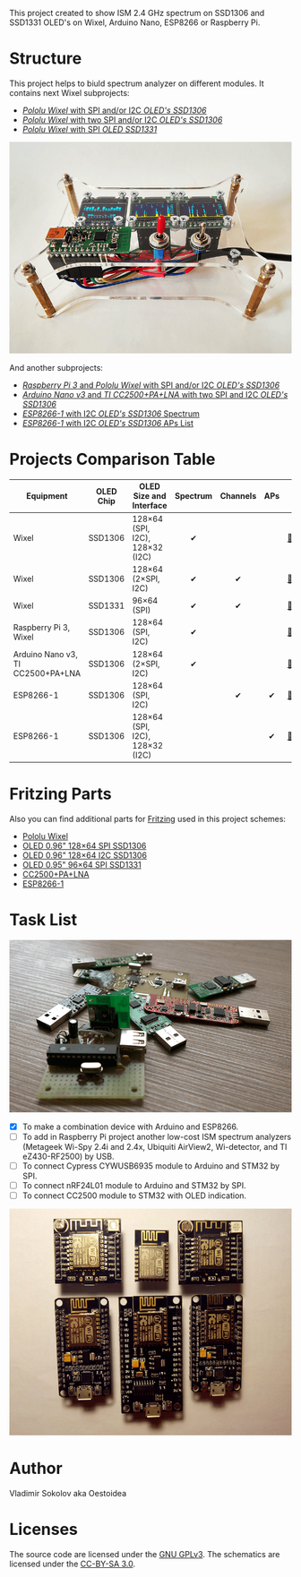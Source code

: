 This project created to show ISM 2.4 GHz spectrum on SSD1306 and SSD1331 OLED's on Wixel, Arduino Nano, ESP8266 or Raspberry Pi.

# Structure

This project helps to biuld spectrum analyzer on different modules. It contains next Wixel subprojects:

* [_Pololu Wixel_ with SPI and/or I2C _OLED's SSD1306_](./Wixel/Wixel_2oleds_ssd1306)
* [_Pololu Wixel_ with two SPI and/or I2C _OLED's SSD1306_](./Wixel/Wixel_3oleds_ssd1306)
* [_Pololu Wixel_ with SPI _OLED SSD1331_](./Wixel/Wixel_oled_ssd1331)

![oled-spectrum-analizer_photo](./Wixel/Wixel_3oleds_ssd1306/pics/Wixel_3oleds_ssd1306_2.png)

And another subprojects:

* [_Raspberry Pi 3_ and _Pololu Wixel_ with SPI and/or I2C _OLED's SSD1306_](./RPi)
* [_Arduino Nano v3_ and _TI CC2500+PA+LNA_ with two SPI and I2C _OLED's SSD1306_](./Arduino_Nano)
* [_ESP8266-1_ with I2C _OLED's SSD1306_ Spectrum](./ESP8266/ESP8266_oled_spectrum_ssd1306)
* [_ESP8266-1_ with I2C _OLED's SSD1306_ APs List](./ESP8266/ESP8266_oled_list_ssd1306)

# Projects Comparison Table

| Equipment    | OLED Chip | OLED Size and Interface | Spectrum | Channels | APs |      |
| ------------ | --------- | ----------------------- |:--------:|:--------:|:---:| ---- |
| Wixel        | SSD1306   | 128×64 (SPI, I2C), 128×32 (I2C) | ✔ |  |  |  [🔗](./Wixel/Wixel_2oleds_ssd1306) |
| Wixel        | SSD1306   | 128×64 (2×SPI, I2C) | ✔ | ✔ |  | [🔗](./Wixel/Wixel_3oleds_ssd1306) |
| Wixel        | SSD1331   | 96×64 (SPI) | ✔ | ✔ |  |  [🔗](./Wixel/Wixel_oled_ssd1331) |
| Raspberry Pi 3, Wixel | SSD1306   | 128×64 (SPI, I2C) | ✔ |  |  |  [🔗](./RPi) |
| Arduino Nano v3, TI CC2500+PA+LNA | SSD1306   | 128×64 (2×SPI, I2C) | ✔ |  |  |  [🔗](./Arduino_Nano) |
| ESP8266-1 | SSD1306   | 128×64 (SPI, I2C) |  | ✔ | ✔ |  [🔗](./ESP8266/ESP8266_oled_spectrum_ssd1306) |
| ESP8266-1 | SSD1306   | 128×64 (SPI, I2C), 128×32 (I2C) |  |  | ✔ | [🔗](./ESP8266/ESP8266_oled_list_ssd1306) |

# Fritzing Parts

Also you can find additional parts for [Fritzing](http://fritzing.org/home/) used in this project schemes:

* [Pololu Wixel](./fritzing-parts/OLED%200.96%20128x64%20I2C%20SSD1306.fzpz) 
* [OLED 0.96" 128×64 SPI SSD1306](./fritzing-parts/OLED%200.96%20128x64%20SPI%20SSD1306.fzpz)
* [OLED 0.96" 128×64 I2C SSD1306](./fritzing-parts/OLED%200.96%20128x64%20I2C%20SSD1306.fzpz)
* [OLED 0.95" 96×64 SPI SSD1331](./fritzing-parts/OLED%200.95%2096x64%20SPI%20SSD1331.fzpz)
* [CC2500+PA+LNA](./fritzing-parts/CC2500%2BPA%2BLNA.fzpz)
* [ESP8266-1](./fritzing-parts/ESP8266-1.fzpz)

# Task List

![oled-spectrum-analizer_photo](./pics/future.png)

* [X] To make a combination device with Arduino and ESP8266.
* [ ] To add in Raspberry Pi project another low-cost ISM spectrum analyzers (Metageek Wi-Spy 2.4i and 2.4x, Ubiquiti AirView2, Wi-detector, and TI eZ430-RF2500) by USB.
* [ ] To connect Cypress CYWUSB6935 module to Arduino and STM32 by SPI.
* [ ] To connect nRF24L01 module to Arduino and STM32 by SPI.
* [ ] To connect CC2500 module to STM32 with OLED indication.

![oled-spectrum-analizer_photo](./pics/ESP8266.png)

# Author

Vladimir Sokolov aka Oestoidea

# Licenses

The source code are licensed under the [GNU GPLv3](https://www.gnu.org/licenses/gpl-3.0.html).
The schematics are licensed under the [CC-BY-SA 3.0](http://creativecommons.org/licenses/by-sa/3.0/).
